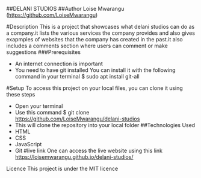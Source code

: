 ##DELANI STUDIOS
##Author
Loise Mwarangu (https://github.com/LoiseMwarangu)

#Description
This is a project that showcases what delani studios can do as a company.it lists the various services the company provides and also gives exapmples of websites that the company has created in the past.it also includes a comments section where users can comment or make suggestions
###Prerequisites
* An internet connection is important
* You need to have git installed You can install it with the following command in your terminal $ sudo apt install git-all

#Setup
To access this project on your local files, you can clone it using these steps
* Open your terminal
* Use this command $ git clone https://github.com/LoiseMwarangu/delani-studios
* This will clone the repository into your local folder
##Technologies Used
* HTML
* CSS
* JavaScript
* Git
#live link
One can access the live website using this link  https://loisemwarangu.github.io/delani-studios/

Licence
This project is under the MIT licence
